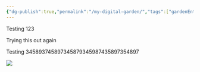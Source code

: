 ```yaml
---
{"dg-publish":true,"permalink":"/my-digital-garden/","tags":["gardenEntry"],"created":"2025-02-06T18:51:33.711-05:00","updated":"2025-02-06T22:08:33.875-05:00"}
---
```


Testing 123

Trying this out again 

Testing 345893745897345879345987435897354897

![](/img/user/TryHackMe/THM_Images/c0b5125ed3719685b8ea6c74db9914ad.png)

